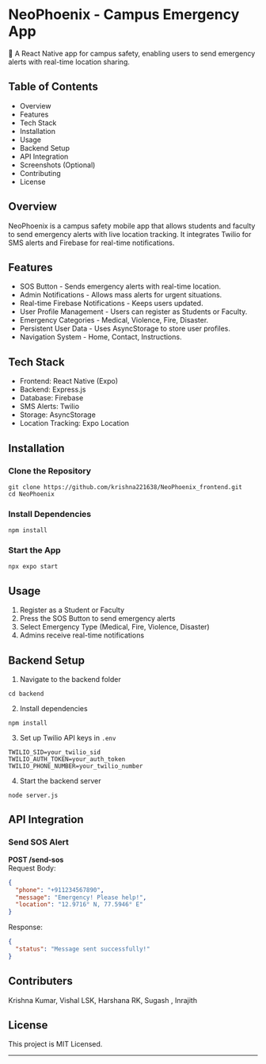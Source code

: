 # NeoPhoenix - Campus Emergency App  

🚀 A React Native app for campus safety, enabling users to send emergency alerts with real-time location sharing.  

## Table of Contents  
- Overview  
- Features  
- Tech Stack  
- Installation  
- Usage  
- Backend Setup  
- API Integration  
- Screenshots (Optional)  
- Contributing  
- License  

## Overview  
NeoPhoenix is a campus safety mobile app that allows students and faculty to send emergency alerts with live location tracking. It integrates Twilio for SMS alerts and Firebase for real-time notifications.  

## Features  
- SOS Button - Sends emergency alerts with real-time location.  
- Admin Notifications - Allows mass alerts for urgent situations.  
- Real-time Firebase Notifications - Keeps users updated.  
- User Profile Management - Users can register as Students or Faculty.  
- Emergency Categories - Medical, Violence, Fire, Disaster.  
- Persistent User Data - Uses AsyncStorage to store user profiles.  
- Navigation System - Home, Contact, Instructions.  

## Tech Stack  
- Frontend: React Native (Expo)  
- Backend: Express.js  
- Database: Firebase  
- SMS Alerts: Twilio  
- Storage: AsyncStorage  
- Location Tracking: Expo Location  

## Installation  

### Clone the Repository  
```
git clone https://github.com/krishna221638/NeoPhoenix_frontend.git
cd NeoPhoenix
```

### Install Dependencies  
```
npm install
```

### Start the App  
```
npx expo start
```

## Usage  
1. Register as a Student or Faculty  
2. Press the SOS Button to send emergency alerts  
3. Select Emergency Type (Medical, Fire, Violence, Disaster)  
4. Admins receive real-time notifications  

## Backend Setup  
1. Navigate to the backend folder  
```
cd backend
```
2. Install dependencies  
```
npm install
```
3. Set up Twilio API keys in `.env`  
```
TWILIO_SID=your_twilio_sid  
TWILIO_AUTH_TOKEN=your_auth_token  
TWILIO_PHONE_NUMBER=your_twilio_number  
```
4. Start the backend server  
```
node server.js
```

## API Integration  

### Send SOS Alert  
**POST /send-sos**  
Request Body:  
```json
{
  "phone": "+911234567890",
  "message": "Emergency! Please help!",
  "location": "12.9716° N, 77.5946° E"
}
```
Response:  
```json
{
  "status": "Message sent successfully!"
}
```
 

## Contributers

Krishna Kumar,
Vishal LSK,
Harshana RK,
Sugash ,
Inrajith 
  

## License  
This project is MIT Licensed.  

---
